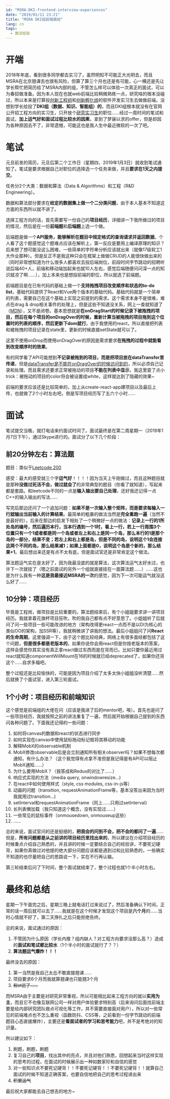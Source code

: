 ```yaml
---
id: "MSRA-DKI-frontend-interview-experiences"
date: "2019/01/11 23:21"
title: "MSRA DKI组前端面经"
lang: cn
tags:
  - 面试经验
---
```


# 开端

2018年年底，看到很多同学都去实习了，虽然明知不可能正大光明去，而且MSRA在北京翘课去也很有风险，但算了算三个月也还是有可能，心一横还是先让学长帮忙把简历给了MSRA内部的组，不管怎么样可以体验一次真正的面试，可以为春招做准备。因为本人现在也就web前端比较稍微熟练一点，研究啥的根本没碰过，所以本来是打算投[创新工程组](https://www.msra.cn/zh-cn/jobs/interns/ieg-development-intern-20170512?language=chinese)和[创新孵化组](https://www.msra.cn/zh-cn/jobs/interns/ard-incubation-development-intern?language=chinese)的软件开发实习生去做做前端，没想到学长给投了**DKI组（数据、知识、智能组）的**，而且DKI组根本就没有在官网公开招工程方向的实习生，只开放个[研究实习生](https://www.msra.cn/zh-cn/jobs/interns/software-analytic-group-dki-intern?language=chinese)的职位……经过一周时间的笔试和面试，**加上运气好和面试过程比较水的因素**，拿到了梦寐以求的offer，但是却因为各种原因去不了，非常遗憾，可能这也是我人生中最近微软的一次了吧。

# 笔试

元旦前发的简历，元旦后第二个工作日（星期四，2019年1月3日）就收到笔试通知了。笔试是要求根据自己对职位的选择选一个任务来做，并且**要求在1天之内提交**。

任务分2个大类：数据和算法（Data & Algorithms）和工程（R&D Engineering）。

数据和算法部分要求在**给定的数据集上做一个二分类问题**，由于本人基本不知道这方面的东西所以就不讲了。

选择工程方向的话，首先需要写一份自己的**项目经历**，详细讲一下我所做过的项目的情况，然后是在一份**前端题**和**后端题**上选一个做。

后端题是做一个**API服务，能够解析在题目中规定格式的查询请求并返回数据**。个人看了这个题感觉这个题难点应该在解析上，第一反应是要用上编译原理的知识？后来想了想可能没这么困难，一些简单的字符串分析应该就出来（就像17级软工1大作业那种）。但是反正不是我这种只会在框架上做做CRUD的人能很快做出来的（同时非常想知道为什么很多人都喜欢去投后端岗位，前段时间字节跳动的招聘听说后端40+人，前端和移动端加起来也就10人左右，感觉后端随便问问深一点的知识就凉了啊……），加上本来也是想投前端的职位，所以就选了前端题。

前端题目是在已有代码的基础上做一个**支持拖拽项目改变顺序和状态的to-do list**，基础代码提供了React和Vue两个版本的基础代码。基础代码就是一个简单的列表，需要自己在这个基础上实现之前提到的需求。这个需求本身不是很难，难点在drag & drop相关事件的处理上，但是这些不知道没关系，网上一查就知道了（[MDN](https://developer.mozilla.org/en-US/docs/Web/API/HTML_Drag_and_Drop_API)），又不是闭卷。基本思想就是**在onDragStart的时候记录下被拖拽的项目，然后在每个项目的onDragOver的时候，重新计算当被拖拽的项目拖到这个位置时的列表的顺序，然后更新下dom就行**。由于我使用的react，所以直接把列表和被拖拽的项目记录在state里，更新的时候直接setState就可以了。

这里不使用onDrop而使用onDragOver的原因是需求要求**在拖拽的过程中就能看到改变顺序时的效果**。

有的同学看了API可能想到**不记录被拖到的项目，而是把项目放在dataTransfer里传递**，但是[dataTransfer是不能在onDragOver的时候访问到的](https://stackoverflow.com/questions/11065803/determine-what-is-being-dragged-from-dragenter-dragover-events)，所以必须自己记录和处理。而且需求还要求正常被拖动的项目**不能在列表中显示**，我这里耍了点小trick：被拖动的项目的color将会被设置成white，这样就达到了隐藏的效果~

前端的要求应该还是比较简单的，加上从create-react-app建项目以及最后上传，也就做了2个小时左右吧，倒是写项目经历写了五六个小时……

# 面试

笔试提交当晚，就打电话来约面试时间了。面试最终是在第二周星期一（2019年1月7日下午），通过Skype进行的。面试分了以下几个阶段：

## 前20分钟左右：算法题

题目：类似于[Leetcode 200](https://leetcode.com/problems/number-of-islands)

感受：最大的感受就三个字**运气好**！！！！因为当天上午刚做过，而且这种题目就是那种**没做过死活不会，做过就会了**的非常典型的题目（你看了就知道），写起来都是套路。和leetcode不同的一点是**输入输出要自己处理**，还好我还记得一点C++的输入输出的写法……

写完后那边还问了一个追加问题：**如果不是一次输入整个矩阵，而是要求每输入一行就输出当前输入的计算结果**。最简单的粗暴的做法当然是**完全重跑一遍**（当然不是最好的），后来在那边的启发下相处了一个稍微好一点的做法：**记录上一行的1所处岛的编号，然后遍历本行，当本行遇到一个1时，看上一行，若上一行周围3个位置只有一个1或者都是同一个岛或者左上和右上是同一个岛，那么本行的1是那个岛的一部分，结果不变；若左上和右上都是岛，但是不同的岛，说明这个1会连接这两个不同的岛，那么结果减1；如果上面都是0，说明这个岛是个新的，那么结果+1**。最后想出来还是有点不太有底，但是面试官还是非常肯定这个做法。

算法题运气实在是太好了，因为我最没底的就是算法，这次算法运气太好水过，也许下一次就挂了（嗯之前面试的另外一个组就直接挂在一面算法题……）……这也是为什么我有一种**这是我最接近MSRA的一次**的感觉，因为下一次可能运气就没这么好了……

## 10分钟：项目经历

毕竟是工程岗，做项目是比较重要的。算法题结束后，有个小姐姐要求讲一讲项目经历。我就拿着花旗杯项目狂吹，吹的我自己都有点不好意思了。小姐姐听了后就问了问一些项目一些可能改进的地方（架构改得更react一点而不是以DI为核心的类似OO的架构，加SSR等），我就稍微讲了讲我的想法。最后小姐姐问了问**React的生命周期**。这里强调一下，由于这个题比较经典，网络上有很多面经都包括了这个问题，**但是很多都是老版本的**，如果你说你会用react但是你按老版本的答案，这样会感觉你其实没有真正拿react做过东西而是在背而已。比如只要你最近用过react就知道componentWillMount在16的时候就已经deprecated了，如果你还背这个……自求多福吧。

整个过程还是比较愉快的，可能是因为项目介绍了太多太快小姐姐没听清楚……然后就换了个面试官，进入第三轮面试。

## 1个小时：项目经历和前端知识

这个感觉是前端组的大佬在问（应该是我进了后的mentor吧，唉）。首先也是问了一些项目经历，我就按照之前的讲法重复了一遍，然后就开始根据自己提到的东西问各种问题了。下面我还记得的一些问题：

1. 如何将canvas的数据和react的状态进行同步
2. 如何实现在canvas中使用鼠标拖动标记框将其移动的功能
3. 解释MobX的observable机制
4. MobX修改observable后是会立刻通知所有相关observer吗？如果不想每次都通知，有什么办法？（这个我觉得有点拿不准但是我记得是有API可以阻止MobX通知……）
5. 为什么要用MobX？（我答成和Redux的对比了……）
6. 响应式实现的方法（media query, onwindowresize...)
7. 在react中如何使用样式（style, css modules, css-in-js等）
8. 动画的问题（transition, requestAnimationFrame等，基本没答出来因为当时我就用过transition...)
9. setInterval和requestAnimationFrame（同上……只用过setInterval）
10. 长列表懒加载（我只知道这个概念，没有实现过……）
11. 一些常见的鼠标事件（onmousedown, onmouseup这些）
12. ……

总的来说，面试官问的还是挺细的，**把我会的问到不会，把不会的都问了一遍**……但是，**所有问题都是从之前讲的项目经历里找出来的**，所以建议在介绍项目经历的时候重点介绍自己熟悉的，并且讲的时候一定要结合自己的经验讲，不要死记硬背，如果你真做过对他提的绝大部分问题应该都是遇到过和比较熟悉的，一些确实不知道的也尽量把自己的思路说一下，实在不行再认输。

第三轮结束后问了下时间，整个面试就结束了，整个过程也就1个半小时左右。

# 最终和总结

星期一下午面完之后，星期三晚上就电话打过来说过了，然后准备确认下时间，正常的话一周后就可以去了……我就是在这个时候才发现这个项目是**六个月**的……当时心情就不好了，第二天挣扎之后只能拒绝告终。

总的来说，面试通过的原因：

1. 不管因为什么原因（学长内推？组内缺人？对工程方向要求没那么高？）造成的**面试和笔试都比较水**（1个半小时的面试就行了？？）
2. **算法题运气爆炸！！！**

最终没去的原因：

1. 第一当然是我自己太怂不敢直接翘课……
2. 项目要求6个月而我就算翘课也只能翘3个月
3. ~~和st说了……~~

而MSRA由于主要是对研究非常重视，所以可能相比起来工程方向的就以**实用为主**，而且它不也像互联网公司一样对用户体验要求特别高（后来询问后面找前端主要是给内部研究团队做点可视化等工作，并不需要直接面对用户），所以对一些常见的前端难点也不怎么重视（函数防抖、CSS等，之前看到一份字节跳动的前端题目心态直接爆炸），主要还是**看面试者的学习和思考能力**吧，并不是考绝对的知识量。

所以建议如下：

1. 刷题，刷题，刷题
2. 复习自己的**项目**，找出其中的亮点，并且对他们熟悉，回想起来当时这样实现的思考的过程，在面试的时候展示出一种如数家珍和自信的感觉
3. 对一些知识点不要死记硬背！！不要死记硬背！！不要死记硬背！！就算自己面试的时候不知道正确答案，也要自信地把自己的思考过程讲出来
3. ~~积累运气~~

最后祝大家都能去自己想去的地方~
